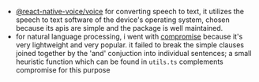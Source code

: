 - [@react-native-voice/voice](https://github.com/react-native-voice/voice) for converting speech to text, it utilizes the speech to text software of the device's operating system, chosen because its apis are simple and the package is well maintained. 
- for natural language processing, i went with [compromise](https://github.com/spencermountain/compromise) because it's very lightweight and very popular. it failed to break the simple clauses joined together by the 'and' conjuction into individual sentences; a small heuristic function which can be found in `utils.ts` complements compromise for this purpose